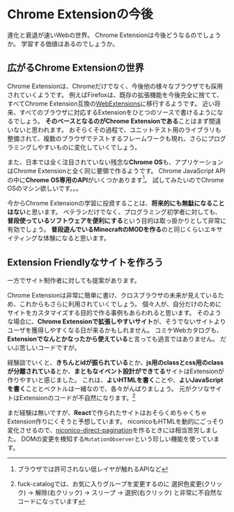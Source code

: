 # Chrome Extensionの今後

進化と衰退が速いWebの世界。
Chrome Extensionは今後どうなるのでしょうか。
学習する価値はあるのでしょうか。

## 広がるChrome Extensionの世界

Chrome Extensionは、Chromeだけでなく、今後他の様々なブラウザでも採用されていくようです。
例えばFirefoxは、既存の拡張機能を今後完全に捨てて、すべてChrome Extension互換の[WebExtensions](https://developer.mozilla.org/ja/Add-ons/WebExtensions)に移行するようです。
近い将来、すべてのブラウザに対応するExtensionをひとつのソースで書けるようになるでしょう。
**そのベースとなるのがChrome Extensionである**ことはまず間違いないと思われます。
おそらくその過程で、ユニットテスト用のライブラリも整備されて、複数のブラウザでテストするフレームワークも現れ、さらにプログラミングしやすいものに変化していくでしょう。

また、日本では全く注目されていない残念な**Chrome OS**も、アプリケーションはChrome Extensionと全く同じ要領で作るようです。
Chrome JavaScript APIの中に**Chrome OS専用のAPI**がいくつかあります[^1]。
試してみたいのでChrome OSのマシン欲しいです。。。

今からChrome Extensionの学習に投資することは、**将来的にも無駄になることはない**と思います。
ベテランだけでなく、プログラミング初学者に対しても、**普段使っているソフトウェアを便利にする**という目的は取っ掛かりとして非常に有効でしょう。
**普段遊んでいるMinecraftのMODを作る**のと同じくらいエキサイティングな体験になると思います。

[^1]: ブラウザでは許可されない低レイヤが触れるAPIなど

## Extension Friendlyなサイトを作ろう

一方でサイト制作者に対しても提案があります。

Chrome Extensionは非常に簡単に書け、クロスブラウザの未来が見えているため、これからもさらに利用されていくでしょう。
個々人が、自分だけのためにサイトをカスタマイズする目的で作る事例もあらわれると思います。
そのような場合に、**Chrome Extensionで拡張しやすいサイト**が、そうでないサイトよりユーザを獲得しやすくなる日が来るかもしれません。
コミケWebカタログも、**Extensionでなんとかなったから使えている**と言っても過言ではありません。
だいぶ苦しいコードですが。

経験談でいくと、**きちんとidが振られている**とか、**js用のclassとcss用のclassが分離されている**とか、**まともなイベント設計ができてる**サイトはExtensionが作りやすいと感じました。
これは、**よいHTMLを書く**ことや、**よいJavaScriptを書く**こととベクトルは一緒なので、各々がんばりましょう。
元がクソなサイトはExtensionのコードが不自然になります。[^2]

まだ経験は無いですが、**React**で作られたサイトはおそらくめちゃくちゃExtension作りにくそうと予想しています。
niconicoもHTMLを動的にごっそり変化させるので、[niconico-direct-pagination](https://github.com/masarakki/niconico-direct-pagination)を作るときには相当苦労しました。
DOMの変更を検知する`MutationObserver`という珍しい機能を使っています。

[^2]: fuck-catalogでは、お気に入りグループを変更するのに 選択色変更(クリック) → 解除(右クリック) → スリープ → 選択(右クリック) と非常に不自然なコードになっています
